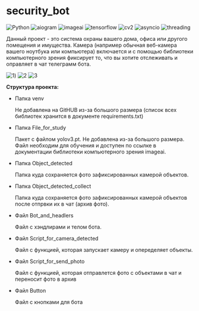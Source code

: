 # security_bot
![Python](https://img.shields.io/badge/Python-3.11.0-yellow) ![aiogram](https://img.shields.io/badge/aiogram-blue) ![imageai](https://img.shields.io/badge/imageai-blue)
![tensorflow](https://img.shields.io/badge/tensorflow-blue) ![cv2](https://img.shields.io/badge/cv2-blue) ![asyncio](https://img.shields.io/badge/asyncio-blue) 
![threading](https://img.shields.io/badge/threading-blue) 


Данный проект - это система охраны вашего дома, офиса или другого помещения и имущества. Камера (например обычная веб-камера вашего ноутбука или компьютера)
включается и с помощью библиотеки компьютерного зрения фиксирует то, что вы хотите отслеживать и оправляет в чат телеграмм бота.

![1](https://user-images.githubusercontent.com/114734775/232857397-68011c30-ac1a-4b72-9e49-274ea4eca6d5.jpg)) ![2](https://user-images.githubusercontent.com/114734775/232857478-7f50b0d8-fc3d-4107-b737-f070def7533f.jpg) ![3](https://user-images.githubusercontent.com/114734775/232857574-37cce314-f778-446d-8ac8-78eecb552fcc.jpg)

**Структура проекта:**
* Папка venv

  Не добавлена на GitHUB из-за большого размера (список всех библиотек хранится в документе requirements.txt)
    
* Папка File_for_study

  Пакет с файлом yolov3.pt. Не добавлена из-за большого размера. Файл необходим для обучения и доступен по ссылке в документации библиотеки компьютерного зрения imageai.

* Папка Object_detected
  
  Папка куда сохраняется фото зафиксированных камерой объектов.
  
* Папка Object_detected_collect

  Папка куда сохраняется фото зафиксированных камерой объектов после отпрвки их в чат (архив фото).
  
* Файл Bot_and_headlers

  Файл с хэндлирами и телом бота.
  
* Файл Script_for_camera_detected

  Файл с функцией, которая запускает камеру и опеределяет объекты.
  
* Файл Script_for_send_photo

  Файл с функцией, которая отправлется фото с объектами в чат и переносит фото в архив
  
* Файл Button

  Файл с кнопками для бота


  
  



